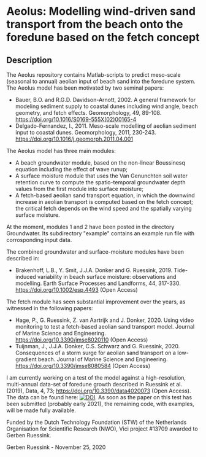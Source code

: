 # Aeolus: Modelling wind-driven sand transport from the beach onto the foredune based on the fetch concept

## Description

The Aeolus repository contains Matlab-scripts to predict meso-scale (seasonal to annual) aeolian input of beach sand into the foredune system. The Aeolus model has been motivated by two seminal papers:
- Bauer, B.O. and R.G.D. Davidson-Arnott, 2002. A general framework for modeling sediment supply to coastal dunes including wind angle, beach geometry, and fetch effects. Geomorphology, 49, 89-108. https://doi.org/10.1016/S0169-555X(02)00165-4
- Delgado-Fernandez, I., 2011. Meso-scale modelling of aeolian sediment input to coastal dunes. Geomorphology, 2011, 230-243. https://doi.org/10.1016/j.geomorph.2011.04.001

The Aeolus model has three main modules:
- A beach groundwater module, based on the non-linear Boussinesq equation including the effect of wave runup;
- A surface moisture module that uses the Van Genunchten soil water retention curve to compute the spatio-temporal groundwater depth values from the first module into surface moisture;
- A fetch-based aeolian sand transport equation, in which the downwind increase in aeolian transport is computed based on the fetch concept; the critical fetch depends on the wind speed and the spatially varying surface moisture.

At the moment, modules 1 and 2 have been posted in the directory Groundwater. Its subdirectory "example" contains an example run file with corrosponding input data. 

The combined groundwater and surface-moisture modules have been described in:
- Brakenhoff, L.B., Y. Smit, J.J.A. Donker and G. Ruessink, 2019. Tide-induced variability in beach surface moisture: observations and modelling. Earth Surface Processes and Landforms, 44, 317-330. https://doi.org/10.1002/esp.4493 (Open Access)

The fetch module has seen substantial improvement over the years, as witnessed in the following papers: 
- Hage, P., G. Ruessink, Z. van Aartrijk and J. Donker, 2020. Using video monitoring to test a fetch-based aeolian sand transport model. Journal of Marine Science and Engineering. https://doi.org/10.3390/jmse8020110 (Open Access)
- Tuijnman, J., J.J.A. Donker, C.S. Schwarz and G. Ruessink, 2020. Consequences of a storm surge for aeolian sand transport on a low-gradient beach. Journal of Marine Science and Engineering. https://doi.org/10.3390/jmse8080584 (Open Access)

I am currently working on a test of the model against a high-resolution, multi-annual data-set of foredune growth described in Ruessink et al. (2019), Data, 4, 73; https://doi.org/10.3390/data4020073 (Open Access). The data can be found here: [![DOI](https://zenodo.org/badge/DOI/10.5281/zenodo.2635416.svg)](https://doi.org/10.5281/zenodo.2635416). As soon as the paper on this test has been submitted (probably early 2021), the remaining code, with examples, will be made fully available.

Funded by the Dutch Technology Foundation (STW) of the Netherlands Organisation for Scientific Research (NWO), Vici project #13709 awarded to Gerben Ruessink.

Gerben Ruessink - November 25, 2020
